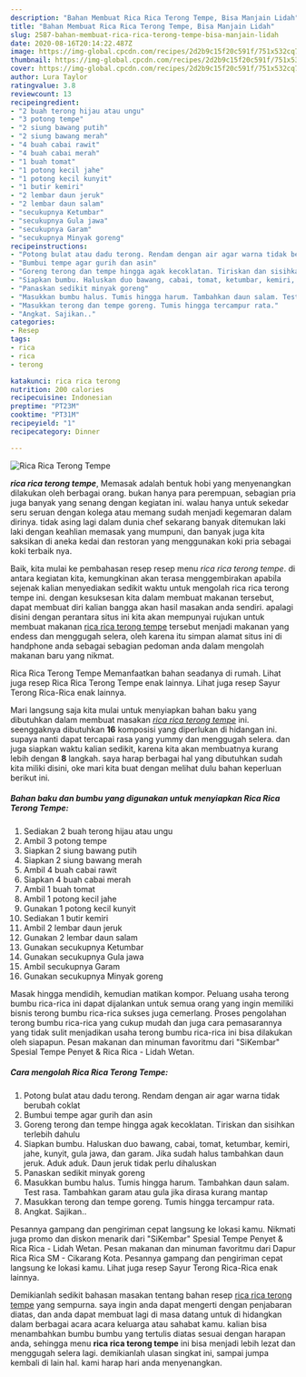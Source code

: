 ```yaml
---
description: "Bahan Membuat Rica Rica Terong Tempe, Bisa Manjain Lidah"
title: "Bahan Membuat Rica Rica Terong Tempe, Bisa Manjain Lidah"
slug: 2587-bahan-membuat-rica-rica-terong-tempe-bisa-manjain-lidah
date: 2020-08-16T20:14:22.487Z
image: https://img-global.cpcdn.com/recipes/2d2b9c15f20c591f/751x532cq70/rica-rica-terong-tempe-foto-resep-utama.jpg
thumbnail: https://img-global.cpcdn.com/recipes/2d2b9c15f20c591f/751x532cq70/rica-rica-terong-tempe-foto-resep-utama.jpg
cover: https://img-global.cpcdn.com/recipes/2d2b9c15f20c591f/751x532cq70/rica-rica-terong-tempe-foto-resep-utama.jpg
author: Lura Taylor
ratingvalue: 3.8
reviewcount: 13
recipeingredient:
- "2 buah terong hijau atau ungu"
- "3 potong tempe"
- "2 siung bawang putih"
- "2 siung bawang merah"
- "4 buah cabai rawit"
- "4 buah cabai merah"
- "1 buah tomat"
- "1 potong kecil jahe"
- "1 potong kecil kunyit"
- "1 butir kemiri"
- "2 lembar daun jeruk"
- "2 lembar daun salam"
- "secukupnya Ketumbar"
- "secukupnya Gula jawa"
- "secukupnya Garam"
- "secukupnya Minyak goreng"
recipeinstructions:
- "Potong bulat atau dadu terong. Rendam dengan air agar warna tidak berubah coklat"
- "Bumbui tempe agar gurih dan asin"
- "Goreng terong dan tempe hingga agak kecoklatan. Tiriskan dan sisihkan terlebih dahulu"
- "Siapkan bumbu. Haluskan duo bawang, cabai, tomat, ketumbar, kemiri, jahe, kunyit, gula jawa, dan garam. Jika sudah halus tambahkan daun jeruk. Aduk aduk. Daun jeruk tidak perlu dihaluskan"
- "Panaskan sedikit minyak goreng"
- "Masukkan bumbu halus. Tumis hingga harum. Tambahkan daun salam. Test rasa. Tambahkan garam atau gula jika dirasa kurang mantap"
- "Masukkan terong dan tempe goreng. Tumis hingga tercampur rata."
- "Angkat. Sajikan.."
categories:
- Resep
tags:
- rica
- rica
- terong

katakunci: rica rica terong 
nutrition: 200 calories
recipecuisine: Indonesian
preptime: "PT23M"
cooktime: "PT31M"
recipeyield: "1"
recipecategory: Dinner

---
```



![Rica Rica Terong Tempe](https://img-global.cpcdn.com/recipes/2d2b9c15f20c591f/751x532cq70/rica-rica-terong-tempe-foto-resep-utama.jpg)

<b><i>rica rica terong tempe</i></b>, Memasak adalah bentuk hobi yang menyenangkan dilakukan oleh berbagai orang. bukan hanya para perempuan, sebagian pria juga banyak yang senang dengan kegiatan ini. walau hanya untuk sekedar seru seruan dengan kolega atau memang sudah menjadi kegemaran dalam dirinya. tidak asing lagi dalam dunia chef sekarang banyak ditemukan laki laki dengan keahlian memasak yang mumpuni, dan banyak juga kita saksikan di aneka kedai dan restoran yang menggunakan koki pria sebagai koki terbaik nya.

Baik, kita mulai ke pembahasan resep resep menu <i>rica rica terong tempe</i>. di antara kegiatan kita, kemungkinan akan terasa menggembirakan apabila sejenak kalian menyediakan sedikit waktu untuk mengolah rica rica terong tempe ini. dengan kesuksesan kita dalam membuat makanan tersebut, dapat membuat diri kalian bangga akan hasil masakan anda sendiri. apalagi disini dengan perantara situs ini kita akan mempunyai rujukan untuk membuat makanan <u>rica rica terong tempe</u> tersebut menjadi makanan yang endess dan menggugah selera, oleh karena itu simpan alamat situs ini di handphone anda sebagai sebagian pedoman anda dalam mengolah makanan baru yang nikmat.

Rica Rica Terong Tempe Memanfaatkan bahan seadanya di rumah. Lihat juga resep Rica Rica Terong Tempe enak lainnya. Lihat juga resep Sayur Terong Rica-Rica enak lainnya.


Mari langsung saja kita mulai untuk menyiapkan bahan baku yang dibutuhkan dalam membuat masakan <u><i>rica rica terong tempe</i></u> ini. seenggaknya dibutuhkan <b>16</b> komposisi yang diperlukan di hidangan ini. supaya nanti dapat tercapai rasa yang yummy dan menggugah selera. dan juga siapkan waktu kalian sedikit, karena kita akan membuatnya kurang lebih dengan <b>8</b> langkah. saya harap berbagai hal yang dibutuhkan sudah kita miliki disini, oke mari kita buat dengan melihat dulu bahan keperluan berikut ini.

<!--inarticleads1-->

##### Bahan baku dan bumbu yang digunakan untuk menyiapkan Rica Rica Terong Tempe:

1. Sediakan 2 buah terong hijau atau ungu
1. Ambil 3 potong tempe
1. Siapkan 2 siung bawang putih
1. Siapkan 2 siung bawang merah
1. Ambil 4 buah cabai rawit
1. Siapkan 4 buah cabai merah
1. Ambil 1 buah tomat
1. Ambil 1 potong kecil jahe
1. Gunakan 1 potong kecil kunyit
1. Sediakan 1 butir kemiri
1. Ambil 2 lembar daun jeruk
1. Gunakan 2 lembar daun salam
1. Gunakan secukupnya Ketumbar
1. Gunakan secukupnya Gula jawa
1. Ambil secukupnya Garam
1. Gunakan secukupnya Minyak goreng


Masak hingga mendidih, kemudian matikan kompor. Peluang usaha terong bumbu rica-rica ini dapat dijalankan untuk semua orang yang ingin memiliki bisnis terong bumbu rica-rica sukses juga cemerlang. Proses pengolahan terong bumbu rica-rica yang cukup mudah dan juga cara pemasarannya yang tidak sulit menjadikan usaha terong bumbu rica-rica ini bisa dilakukan oleh siapapun. Pesan makanan dan minuman favoritmu dari &#34;SiKembar&#34; Spesial Tempe Penyet &amp; Rica Rica - Lidah Wetan. 

<!--inarticleads2-->

##### Cara mengolah Rica Rica Terong Tempe:

1. Potong bulat atau dadu terong. Rendam dengan air agar warna tidak berubah coklat
1. Bumbui tempe agar gurih dan asin
1. Goreng terong dan tempe hingga agak kecoklatan. Tiriskan dan sisihkan terlebih dahulu
1. Siapkan bumbu. Haluskan duo bawang, cabai, tomat, ketumbar, kemiri, jahe, kunyit, gula jawa, dan garam. Jika sudah halus tambahkan daun jeruk. Aduk aduk. Daun jeruk tidak perlu dihaluskan
1. Panaskan sedikit minyak goreng
1. Masukkan bumbu halus. Tumis hingga harum. Tambahkan daun salam. Test rasa. Tambahkan garam atau gula jika dirasa kurang mantap
1. Masukkan terong dan tempe goreng. Tumis hingga tercampur rata.
1. Angkat. Sajikan..


Pesannya gampang dan pengiriman cepat langsung ke lokasi kamu. Nikmati juga promo dan diskon menarik dari &#34;SiKembar&#34; Spesial Tempe Penyet &amp; Rica Rica - Lidah Wetan. Pesan makanan dan minuman favoritmu dari Dapur Rica Rica SM - Cikarang Kota. Pesannya gampang dan pengiriman cepat langsung ke lokasi kamu. Lihat juga resep Sayur Terong Rica-Rica enak lainnya. 

Demikianlah sedikit bahasan masakan tentang bahan resep <u>rica rica terong tempe</u> yang sempurna. saya ingin anda dapat mengerti dengan penjabaran diatas, dan anda dapat membuat lagi di masa datang untuk di hidangkan dalam berbagai acara acara keluarga atau sahabat kamu. kalian bisa menambahkan bumbu bumbu yang tertulis diatas sesuai dengan harapan anda, sehingga menu <b>rica rica terong tempe</b> ini bisa menjadi lebih lezat dan menggugah selera lagi. demikianlah ulasan singkat ini, sampai jumpa kembali di lain hal. kami harap hari anda menyenangkan.
